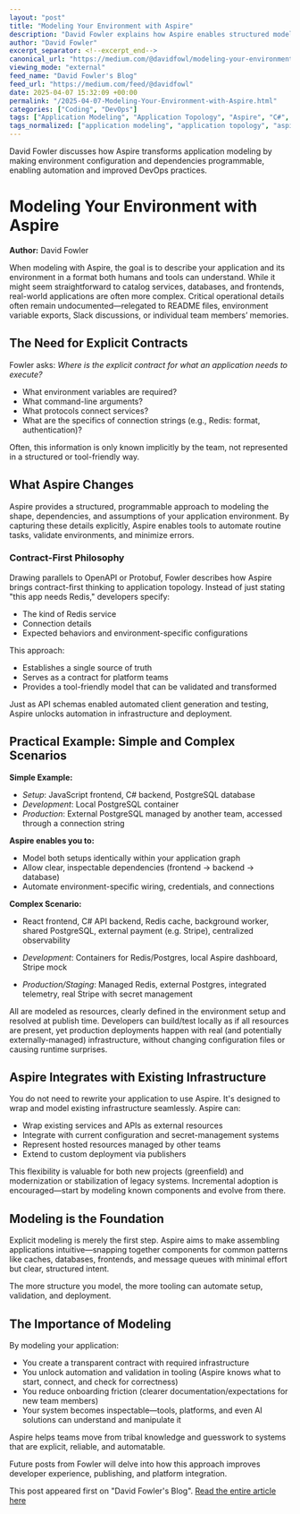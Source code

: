 ```yaml
---
layout: "post"
title: "Modeling Your Environment with Aspire"
description: "David Fowler explains how Aspire enables structured modeling of software environments, making application topology explicit, tool-friendly, and automatable. With Aspire, developers can clearly define dependencies, configurations, and resources for both new and legacy projects, improving onboarding, automation, and reliability."
author: "David Fowler"
excerpt_separator: <!--excerpt_end-->
canonical_url: "https://medium.com/@davidfowl/modeling-your-environment-with-aspire-24e986752485?source=rss-8163234c98f0------2"
viewing_mode: "external"
feed_name: "David Fowler's Blog"
feed_url: "https://medium.com/feed/@davidfowl"
date: 2025-04-07 15:32:09 +00:00
permalink: "/2025-04-07-Modeling-Your-Environment-with-Aspire.html"
categories: ["Coding", "DevOps"]
tags: ["Application Modeling", "Application Topology", "Aspire", "C#", "Cloud Computing", "Coding", "Containerization", "Contract First Development", "DevOps", "DevOps Automation", "Environment Configuration", "IaC", "JavaScript Frontend", "PostgreSQL", "Posts", "Redis", "Software Dependencies", "Software Development", "Tooling"]
tags_normalized: ["application modeling", "application topology", "aspire", "c", "cloud computing", "coding", "containerization", "contract first development", "devops", "devops automation", "environment configuration", "iac", "javascript frontend", "postgresql", "posts", "redis", "software dependencies", "software development", "tooling"]
---
```


David Fowler discusses how Aspire transforms application modeling by making environment configuration and dependencies programmable, enabling automation and improved DevOps practices.<!--excerpt_end-->

# Modeling Your Environment with Aspire

**Author:** David Fowler

When modeling with Aspire, the goal is to describe your application and its environment in a format both humans and tools can understand. While it might seem straightforward to catalog services, databases, and frontends, real-world applications are often more complex. Critical operational details often remain undocumented—relegated to README files, environment variable exports, Slack discussions, or individual team members’ memories.

## The Need for Explicit Contracts

Fowler asks: _Where is the explicit contract for what an application needs to execute?_

- What environment variables are required?
- What command-line arguments?
- What protocols connect services?
- What are the specifics of connection strings (e.g., Redis: format, authentication)?

Often, this information is only known implicitly by the team, not represented in a structured or tool-friendly way.

## What Aspire Changes

Aspire provides a structured, programmable approach to modeling the shape, dependencies, and assumptions of your application environment. By capturing these details explicitly, Aspire enables tools to automate routine tasks, validate environments, and minimize errors.

### Contract-First Philosophy

Drawing parallels to OpenAPI or Protobuf, Fowler describes how Aspire brings contract-first thinking to application topology. Instead of just stating "this app needs Redis," developers specify:

- The kind of Redis service
- Connection details
- Expected behaviors and environment-specific configurations

This approach:

- Establishes a single source of truth
- Serves as a contract for platform teams
- Provides a tool-friendly model that can be validated and transformed

Just as API schemas enabled automated client generation and testing, Aspire unlocks automation in infrastructure and deployment.

## Practical Example: Simple and Complex Scenarios

**Simple Example:**

- _Setup_: JavaScript frontend, C# backend, PostgreSQL database
- _Development_: Local PostgreSQL container
- _Production_: External PostgreSQL managed by another team, accessed through a connection string

**Aspire enables you to:**

- Model both setups identically within your application graph
- Allow clear, inspectable dependencies (frontend → backend → database)
- Automate environment-specific wiring, credentials, and connections

**Complex Scenario:**

- React frontend, C# API backend, Redis cache, background worker, shared PostgreSQL, external payment (e.g. Stripe), centralized observability

- _Development_: Containers for Redis/Postgres, local Aspire dashboard, Stripe mock
- _Production/Staging_: Managed Redis, external Postgres, integrated telemetry, real Stripe with secret management

All are modeled as resources, clearly defined in the environment setup and resolved at publish time. Developers can build/test locally as if all resources are present, yet production deployments happen with real (and potentially externally-managed) infrastructure, without changing configuration files or causing runtime surprises.

## Aspire Integrates with Existing Infrastructure

You do not need to rewrite your application to use Aspire. It's designed to wrap and model existing infrastructure seamlessly. Aspire can:

- Wrap existing services and APIs as external resources
- Integrate with current configuration and secret-management systems
- Represent hosted resources managed by other teams
- Extend to custom deployment via publishers

This flexibility is valuable for both new projects (greenfield) and modernization or stabilization of legacy systems. Incremental adoption is encouraged—start by modeling known components and evolve from there.

## Modeling is the Foundation

Explicit modeling is merely the first step. Aspire aims to make assembling applications intuitive—snapping together components for common patterns like caches, databases, frontends, and message queues with minimal effort but clear, structured intent.

The more structure you model, the more tooling can automate setup, validation, and deployment.

## The Importance of Modeling

By modeling your application:

- You create a transparent contract with required infrastructure
- You unlock automation and validation in tooling (Aspire knows what to start, connect, and check for correctness)
- You reduce onboarding friction (clearer documentation/expectations for new team members)
- Your system becomes inspectable—tools, platforms, and even AI solutions can understand and manipulate it

Aspire helps teams move from tribal knowledge and guesswork to systems that are explicit, reliable, and automatable.

Future posts from Fowler will delve into how this approach improves developer experience, publishing, and platform integration.

This post appeared first on "David Fowler's Blog". [Read the entire article here](https://medium.com/@davidfowl/modeling-your-environment-with-aspire-24e986752485?source=rss-8163234c98f0------2)
